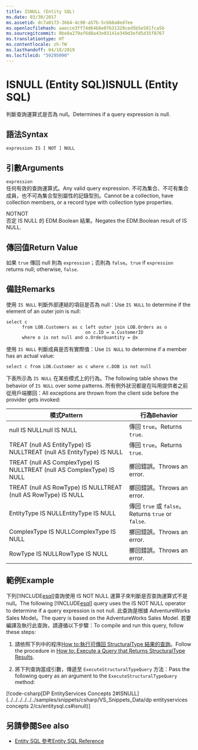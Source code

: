 ```yaml
---
title: ISNULL (Entity SQL)
ms.date: 03/30/2017
ms.assetid: dc7a0173-3664-4c90-a57b-5cbb0a8ed7ee
ms.openlocfilehash: aaecce3ff74d64b8e07b31329ced5b5e581fca5b
ms.sourcegitcommit: 0be8a279af6d8a43e03141e349d3efd5d35f8767
ms.translationtype: HT
ms.contentlocale: zh-TW
ms.lasthandoff: 04/18/2019
ms.locfileid: "59295090"
---
```

# <a name="isnull-entity-sql"></a><span data-ttu-id="de1a4-102">ISNULL (Entity SQL)</span><span class="sxs-lookup"><span data-stu-id="de1a4-102">ISNULL (Entity SQL)</span></span>
<span data-ttu-id="de1a4-103">判斷查詢運算式是否為 null。</span><span class="sxs-lookup"><span data-stu-id="de1a4-103">Determines if a query expression is null.</span></span>  
  
## <a name="syntax"></a><span data-ttu-id="de1a4-104">語法</span><span class="sxs-lookup"><span data-stu-id="de1a4-104">Syntax</span></span>  
  
```  
expression IS [ NOT ] NULL  
```  
  
## <a name="arguments"></a><span data-ttu-id="de1a4-105">引數</span><span class="sxs-lookup"><span data-stu-id="de1a4-105">Arguments</span></span>  
 `expression`  
 <span data-ttu-id="de1a4-106">任何有效的查詢運算式。</span><span class="sxs-lookup"><span data-stu-id="de1a4-106">Any valid query expression.</span></span> <span data-ttu-id="de1a4-107">不可為集合、不可有集合成員，也不可為集合型別屬性的記錄型別。</span><span class="sxs-lookup"><span data-stu-id="de1a4-107">Cannot be a collection, have collection members, or a record type with collection type properties.</span></span>  
  
 <span data-ttu-id="de1a4-108">NOT</span><span class="sxs-lookup"><span data-stu-id="de1a4-108">NOT</span></span>  
 <span data-ttu-id="de1a4-109">否定 IS NULL 的 EDM.Boolean 結果。</span><span class="sxs-lookup"><span data-stu-id="de1a4-109">Negates the EDM.Boolean result of IS NULL.</span></span>  
  
## <a name="return-value"></a><span data-ttu-id="de1a4-110">傳回值</span><span class="sxs-lookup"><span data-stu-id="de1a4-110">Return Value</span></span>  
 <span data-ttu-id="de1a4-111">如果 `true` 傳回 null 則為 `expression`；否則為 `false`。</span><span class="sxs-lookup"><span data-stu-id="de1a4-111">`true` if `expression` returns null; otherwise, `false`.</span></span>  
  
## <a name="remarks"></a><span data-ttu-id="de1a4-112">備註</span><span class="sxs-lookup"><span data-stu-id="de1a4-112">Remarks</span></span>  
 <span data-ttu-id="de1a4-113">使用 `IS NULL` 判斷外部連結的項目是否為 null：</span><span class="sxs-lookup"><span data-stu-id="de1a4-113">Use `IS NULL` to determine if the element of an outer join is null:</span></span>  
  
```  
select c   
      from LOB.Customers as c left outer join LOB.Orders as o   
                              on c.ID = o.CustomerID    
      where o is not null and o.OrderQuantity = @x  
```  
  
 <span data-ttu-id="de1a4-114">使用 `IS NULL` 判斷成員是否有實際值：</span><span class="sxs-lookup"><span data-stu-id="de1a4-114">Use `IS NULL` to determine if a member has an actual value:</span></span>  
  
```  
select c from LOB.Customer as c where c.DOB is not null  
```  
  
 <span data-ttu-id="de1a4-115">下表所示為 `IS NULL` 在某些模式上的行為。</span><span class="sxs-lookup"><span data-stu-id="de1a4-115">The following table shows the behavior of `IS NULL` over some patterns.</span></span> <span data-ttu-id="de1a4-116">所有例外狀況都是在叫用提供者之前從用戶端擲回：</span><span class="sxs-lookup"><span data-stu-id="de1a4-116">All exceptions are thrown from the client side before the provider gets invoked:</span></span>  
  
|<span data-ttu-id="de1a4-117">模式</span><span class="sxs-lookup"><span data-stu-id="de1a4-117">Pattern</span></span>|<span data-ttu-id="de1a4-118">行為</span><span class="sxs-lookup"><span data-stu-id="de1a4-118">Behavior</span></span>|  
|-------------|--------------|  
|<span data-ttu-id="de1a4-119">null IS NULL</span><span class="sxs-lookup"><span data-stu-id="de1a4-119">null IS NULL</span></span>|<span data-ttu-id="de1a4-120">傳回 `true`。</span><span class="sxs-lookup"><span data-stu-id="de1a4-120">Returns `true`.</span></span>|  
|<span data-ttu-id="de1a4-121">TREAT (null AS EntityType) IS NULL</span><span class="sxs-lookup"><span data-stu-id="de1a4-121">TREAT (null AS EntityType) IS NULL</span></span>|<span data-ttu-id="de1a4-122">傳回 `true`。</span><span class="sxs-lookup"><span data-stu-id="de1a4-122">Returns `true`.</span></span>|  
|<span data-ttu-id="de1a4-123">TREAT (null AS ComplexType) IS NULL</span><span class="sxs-lookup"><span data-stu-id="de1a4-123">TREAT (null AS ComplexType) IS NULL</span></span>|<span data-ttu-id="de1a4-124">擲回錯誤。</span><span class="sxs-lookup"><span data-stu-id="de1a4-124">Throws an error.</span></span>|  
|<span data-ttu-id="de1a4-125">TREAT (null AS RowType) IS NULL</span><span class="sxs-lookup"><span data-stu-id="de1a4-125">TREAT (null AS RowType) IS NULL</span></span>|<span data-ttu-id="de1a4-126">擲回錯誤。</span><span class="sxs-lookup"><span data-stu-id="de1a4-126">Throws an error.</span></span>|  
|<span data-ttu-id="de1a4-127">EntityType IS NULL</span><span class="sxs-lookup"><span data-stu-id="de1a4-127">EntityType IS NULL</span></span>|<span data-ttu-id="de1a4-128">傳回 `true` 或 `false`。</span><span class="sxs-lookup"><span data-stu-id="de1a4-128">Returns `true` or `false`.</span></span>|  
|<span data-ttu-id="de1a4-129">ComplexType IS NULL</span><span class="sxs-lookup"><span data-stu-id="de1a4-129">ComplexType IS NULL</span></span>|<span data-ttu-id="de1a4-130">擲回錯誤。</span><span class="sxs-lookup"><span data-stu-id="de1a4-130">Throws an error.</span></span>|  
|<span data-ttu-id="de1a4-131">RowType IS NULL</span><span class="sxs-lookup"><span data-stu-id="de1a4-131">RowType IS NULL</span></span>|<span data-ttu-id="de1a4-132">擲回錯誤。</span><span class="sxs-lookup"><span data-stu-id="de1a4-132">Throws an error.</span></span>|  
  
## <a name="example"></a><span data-ttu-id="de1a4-133">範例</span><span class="sxs-lookup"><span data-stu-id="de1a4-133">Example</span></span>  
 <span data-ttu-id="de1a4-134">下列[!INCLUDE[esql](../../../../../../includes/esql-md.md)]查詢使用 IS NOT NULL 運算子來判斷是否查詢運算式不是 null。</span><span class="sxs-lookup"><span data-stu-id="de1a4-134">The following [!INCLUDE[esql](../../../../../../includes/esql-md.md)] query uses the IS NOT NULL operator to determine if a query expression is not null.</span></span> <span data-ttu-id="de1a4-135">此查詢是根據 AdventureWorks Sales Model。</span><span class="sxs-lookup"><span data-stu-id="de1a4-135">The query is based on the AdventureWorks Sales Model.</span></span> <span data-ttu-id="de1a4-136">若要編譯及執行此查詢，請遵循以下步驟：</span><span class="sxs-lookup"><span data-stu-id="de1a4-136">To compile and run this query, follow these steps:</span></span>  
  
1. <span data-ttu-id="de1a4-137">請依照下列中的程序[How to:執行可傳回 StructuralType 結果的查詢](../../../../../../docs/framework/data/adonet/ef/how-to-execute-a-query-that-returns-structuraltype-results.md)。</span><span class="sxs-lookup"><span data-stu-id="de1a4-137">Follow the procedure in [How to: Execute a Query that Returns StructuralType Results](../../../../../../docs/framework/data/adonet/ef/how-to-execute-a-query-that-returns-structuraltype-results.md).</span></span>  
  
2. <span data-ttu-id="de1a4-138">將下列查詢當成引數，傳遞至 `ExecuteStructuralTypeQuery` 方法：</span><span class="sxs-lookup"><span data-stu-id="de1a4-138">Pass the following query as an argument to the `ExecuteStructuralTypeQuery` method:</span></span>  
  
 [!code-csharp[DP EntityServices Concepts 2#ISNULL](../../../../../../samples/snippets/csharp/VS_Snippets_Data/dp entityservices concepts 2/cs/entitysql.cs#isnull)]  
  
## <a name="see-also"></a><span data-ttu-id="de1a4-139">另請參閱</span><span class="sxs-lookup"><span data-stu-id="de1a4-139">See also</span></span>

- [<span data-ttu-id="de1a4-140">Entity SQL 參考</span><span class="sxs-lookup"><span data-stu-id="de1a4-140">Entity SQL Reference</span></span>](../../../../../../docs/framework/data/adonet/ef/language-reference/entity-sql-reference.md)
